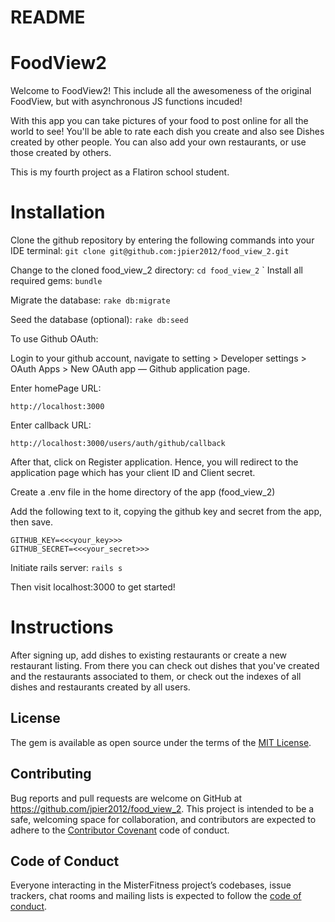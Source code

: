 # README

# FoodView2

Welcome to FoodView2! This include all the awesomeness of the original FoodView, but with asynchronous JS functions incuded!

With this app you can take pictures of your food to post online for all the world to see! You'll be able to rate each dish you create and also see Dishes created by other people. You can also add your own restaurants, or use those created by others.

This is my fourth project as a Flatiron school student.

# Installation

Clone the github repository by entering the following commands into your IDE terminal:
```git clone git@github.com:jpier2012/food_view_2.git```

Change to the cloned food_view_2 directory:
```cd food_view_2```
`
Install all required gems:
```bundle```

Migrate the database:
```rake db:migrate```

Seed the database (optional):
```rake db:seed```

To use Github OAuth:

Login to your github account, navigate to setting > Developer settings > OAuth Apps > New OAuth app — Github application page.

Enter homePage URL:

```http://localhost:3000```

Enter callback URL:

```http://localhost:3000/users/auth/github/callback```

After that, click on Register application. Hence, you will redirect to the application page which has your client ID and Client secret. 

Create a .env file in the home directory of the app (food_view_2)

Add the following text to it, copying the github key and secret from the app, then save.
```
GITHUB_KEY=<<<your_key>>>
GITHUB_SECRET=<<<your_secret>>>
```

Initiate rails server:
```rails s```

Then visit localhost:3000 to get started!

# Instructions

After signing up, add dishes to existing restaurants or create a new restaurant listing. From there you can check out dishes that you've created and the restaurants associated to them, or check out the indexes of all dishes and restaurants created by all users.

## License

The gem is available as open source under the terms of the [MIT License](https://opensource.org/licenses/MIT).


## Contributing

Bug reports and pull requests are welcome on GitHub at https://github.com/jpier2012/food_view_2. This project is intended to be a safe, welcoming space for collaboration, and contributors are expected to adhere to the [Contributor Covenant](http://contributor-covenant.org) code of conduct.

## Code of Conduct

Everyone interacting in the MisterFitness project’s codebases, issue trackers, chat rooms and mailing lists is expected to follow the [code of conduct](https://github.com/'jpier2012'/food_view_2/blob/master/CODE_OF_CONDUCT.md).